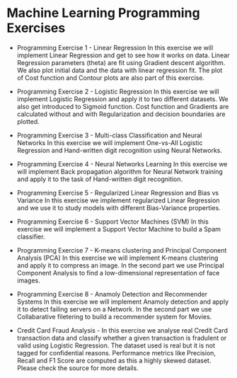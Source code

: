 # Machine Learning Programming Exercises

* Programming Exercise 1 - Linear Regression
In this exercise we will implement Linear Regression and get to see how it works on data.
Linear Regression parameters (theta) are fit using Gradient descent algorithm. We also plot initial data and the data with linear regression fit. The plot of Cost function and Contour plots are also part of this exercise.

* Programming Exercise 2 - Logistic Regression
In this exercise we will implement Logistic Regression and apply it to two different datasets. We also get introduced to Sigmoid function. Cost function and Gradients are calculated without and with Regularization and decision boundaries are plotted.

* Programming Exercise 3 - Multi-class Classification and Neural Networks
In this exercise we will implement One-vs-All Logistic Regression and Hand-written digit recognition using Neural Networks.

* Programming Exercise 4 - Neural Networks Learning
In this exercise we will implement Back propagation algorithm for Neural Network training and apply it to the task of Hand-written digit recognition.

* Programming Exercise 5 - Regularized Linear Regression and Bias vs Variance
In this exercise we implement regularized Linear Regression and we use it to study models with different Bias-Variance properties.

* Programming Exercise 6 - Support Vector Machines (SVM)
In this exercise we will implement a Support Vector Machine to build a Spam classifier.

* Programming Exercise 7 - K-means clustering and Principal Component Analysis (PCA)
In this exercise we will implement K-means clustering and apply it to compress an image. In the second part we use Principal Component Analysis to find a low-dimensional representation of face images.

* Programming Exercise 8 - Anamoly Detection and Recommender Systems
In this exercise we will implement Anamoly detection and apply it to detect failing servers on a Network. In the second part we use Collabarative filetering to build a recommender system for Movies.

* Credit Card Fraud Analysis - In this exercise we analyse real Credit Card transaction data and classify whether a given transaction is fradulent or valid using Logistic Regression. The dataset used is real but it is not tagged for confidential reasons. Performance metrics like Precision, Recall and F1 Score are computed as this a highly skewed dataset. Please check the source for more details.